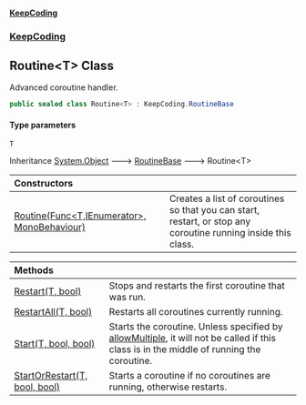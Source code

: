 #### [KeepCoding](index.md 'index')
### [KeepCoding](KeepCoding.md 'KeepCoding')
## Routine&lt;T&gt; Class
Advanced coroutine handler.   
```csharp
public sealed class Routine<T> : KeepCoding.RoutineBase
```
#### Type parameters
<a name='KeepCoding_Routine_T__T'></a>
`T`  
  

Inheritance [System.Object](https://docs.microsoft.com/en-us/dotnet/api/System.Object 'System.Object') &#129106; [RoutineBase](KeepCoding_RoutineBase.md 'KeepCoding.RoutineBase') &#129106; Routine&lt;T&gt;  

| Constructors | |
| :--- | :--- |
| [Routine(Func&lt;T,IEnumerator&gt;, MonoBehaviour)](KeepCoding_Routine_T__Routine(System_Func_T_System_Collections_IEnumerator__UnityEngine_MonoBehaviour).md 'KeepCoding.Routine&lt;T&gt;.Routine(System.Func&lt;T,System.Collections.IEnumerator&gt;, UnityEngine.MonoBehaviour)') | Creates a list of coroutines so that you can start, restart, or stop any coroutine running inside this class.<br/> |

| Methods | |
| :--- | :--- |
| [Restart(T, bool)](KeepCoding_Routine_T__Restart(T_bool).md 'KeepCoding.Routine&lt;T&gt;.Restart(T, bool)') | Stops and restarts the first coroutine that was run.<br/> |
| [RestartAll(T, bool)](KeepCoding_Routine_T__RestartAll(T_bool).md 'KeepCoding.Routine&lt;T&gt;.RestartAll(T, bool)') | Restarts all coroutines currently running.<br/> |
| [Start(T, bool, bool)](KeepCoding_Routine_T__Start(T_bool_bool).md 'KeepCoding.Routine&lt;T&gt;.Start(T, bool, bool)') | Starts the coroutine. Unless specified by [allowMultiple](KeepCoding_Routine_T__Start(T_bool_bool).md#KeepCoding_Routine_T__Start(T_bool_bool)_allowMultiple 'KeepCoding.Routine&lt;T&gt;.Start(T, bool, bool).allowMultiple'), it will not be called if this class is in the middle of running the coroutine.<br/> |
| [StartOrRestart(T, bool, bool)](KeepCoding_Routine_T__StartOrRestart(T_bool_bool).md 'KeepCoding.Routine&lt;T&gt;.StartOrRestart(T, bool, bool)') | Starts a coroutine if no coroutines are running, otherwise restarts.<br/> |
